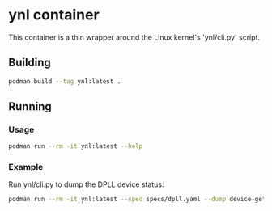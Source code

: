# ynl container

This container is a thin wrapper around the Linux kernel's 'ynl/cli.py' script.

## Building

```bash
podman build --tag ynl:latest .
```

## Running

### Usage

```bash
podman run --rm -it ynl:latest --help
```

### Example

Run ynl/cli.py to dump the DPLL device status:

```bash
podman run --rm -it ynl:latest --spec specs/dpll.yaml --dump device-get
```
